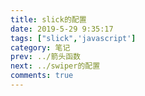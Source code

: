 ```yaml
---
title: slick的配置
date: 2019-5-29 9:35:17
tags: ["slick",'javascript']
category: 笔记
prev: ../箭头函数
next: ../swiper的配置
comments: true
---
```

<!-- more -->

<script>

if (typeof window !== 'undefined') {
  window.location.replace("/note/sclick的配置/")
}
</script>